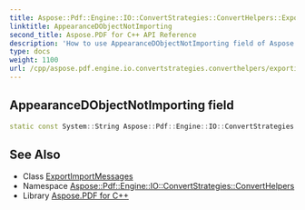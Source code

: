 ```yaml
---
title: Aspose::Pdf::Engine::IO::ConvertStrategies::ConvertHelpers::ExportImportMessages::AppearanceDObjectNotImporting field
linktitle: AppearanceDObjectNotImporting
second_title: Aspose.PDF for C++ API Reference
description: 'How to use AppearanceDObjectNotImporting field of Aspose::Pdf::Engine::IO::ConvertStrategies::ConvertHelpers::ExportImportMessages class in C++.'
type: docs
weight: 1100
url: /cpp/aspose.pdf.engine.io.convertstrategies.converthelpers/exportimportmessages/appearancedobjectnotimporting/
---
```

## AppearanceDObjectNotImporting field




```cpp
static const System::String Aspose::Pdf::Engine::IO::ConvertStrategies::ConvertHelpers::ExportImportMessages::AppearanceDObjectNotImporting
```

## See Also

* Class [ExportImportMessages](../)
* Namespace [Aspose::Pdf::Engine::IO::ConvertStrategies::ConvertHelpers](../../)
* Library [Aspose.PDF for C++](../../../)
